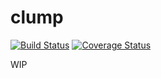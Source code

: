 # clump
[![Build Status](https://travis-ci.org/danjam/clump.svg?branch=master)](https://travis-ci.org/danjam/clump) [![Coverage Status](https://coveralls.io/repos/github/danjam/clump/badge.svg?branch=master)](https://coveralls.io/github/danjam/clump?branch=master)

WIP

